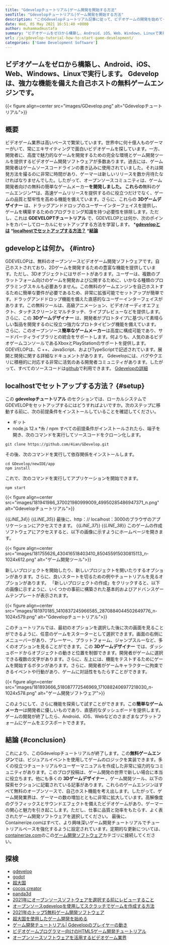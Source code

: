 ```yaml
---
title: "Gdevelopチュートリアル|ゲーム開発を開始する方法" 
seoTitle: "Gdevelopチュートリアル|ゲーム開発を開始する方法" 
description: "このGdevelopチュートリアル記事に従って、ビデオゲームの開発を始めてください。 GDEVELOPは自己ホストされており、プログラミングスキルを開始する必要はありません。" 
date: Wed, 05 May 2021 16:51:40 +0000
author: muhammadmustafa
summary: "ビデオゲームをゼロから構築し、Android、iOS、Web、Windows、Linuxで実行します。 Gdevelopは、強力な機能を備えた自己ホストの無料ゲームエンジンです。" 
url: /ja/gdevelop-tutorial-how-to-start-game-development/
categories: ['Game Development Software']
---
```


## ビデオゲームをゼロから構築し、Android、iOS、Web、Windows、Linuxで実行します。 Gdevelopは、強力な機能を備えた自己ホストの無料ゲームエンジンです。

{{< figure align=center src="images/GDevelop.png" alt="Gdevelopチュートリアル">}}


## 概要
ビデオゲーム業界は高いペースで繁栄しています。世界中に何十億人ものゲーマーがいて、常にエキサイティングで面白いビデオゲームを探しています。一方、開発者に、高度で魅力的なゲームを開発するための完全な環境とゲーム開発ツールを提供するビデオゲーム開発ソフトウェアが多数あります。過去には、ゲーム開発者はゲームソースコードラインの書き込みに使用されていました。それは開発方法を撮るのに非常に時間があり、ゲーマーは新しいリリースを数か月待たなければなりませんでした。したがって、オープンソースコミュニティは、ゲーム開発者向けの無料の簡単なゲームメーカー**を開発しました。
これらの**無料のゲームエンジン**は、高速ゲームリリースを提供するのに役立つだけでなく、ゲームの品質と堅牢性を高める機能を備えています。さらに、これらの **3Dゲームデザイナー** は、ドラッグアンドドロップのユーザーインターフェイスを提供し、ゲームを構築するためのプログラミング知識を持つ必要性を排除します。ただし、これは **GDEVELOPTチュートリアル** で、GDEVELOPとは何か、次のポイントをカバーしてローカルにセットアップする方法を学習します。
  ***[gdevelopとは][1]** 
  ***[localhostでセットアップする方法？][2]** 
  ***[結論][3]** 

##  **gdevelopとは何か。** {#intro}
GDEVELOPは、無料のオープンソースビデオゲーム開発ソフトウェアです。自己ホストされており、2Dゲームを開発するための豊富な機能を提供しています。ただし、3Dオブジェクトにはサポートがあります。ユーザーは、複数のプラットフォーム向けのゲームを開発および公開するために、いかなる種類のプログラミングスキルも必要ありません。この無料のゲームエンジンを自己ホストするために簡単な要件が必要であるため、非常に拡張可能でセットアップが簡単です。ドラッグアンドドロップ機能を備えた直感的なユーザーインターフェイスがあります。この無料ツールは、高級アニメーション、ビデオ/オーディオエフェクト、タッチスクリーンとマルチタッチ、ライブプレビューなどを提供します。さらに、この **3Dゲームデザイナー** は、開発者がプロ​​トタイプに基づいて素晴らしい製品を開発するのに役立つ強力なプロトタイピング機能を備えています。
さらに、このオープンソース**簡単なゲームメーカー**は高度に構成可能であり、サードパーティライブラリとの統合をサポートします。何よりも、人気のあるビデオゲームコンソールであるXboxとPlayStationのサポートを提供します。 GDEVELOPは、C ++、JavaScript、およびTypeScriptで記述されています。展開と開発に関する詳細なドキュメントがあります。 Gdevelopには、バグやクエリに積極的に対応する非常に活気のある開発者コミュニティがあります。したがって、すべてのソースコードは[github][4]で利用できます。
[Gdevelopの詳細][5]

##  **localhostでセットアップする方法？** {#setup}
この **gdevelopチュートリアル** のセクションでは、ローカルシステムでGDEVELOPをセットアップするにはどうすればよいですか。次のステップに移動する前に、次の前提条件をインストールしていることを確認してください。
  * ギット
  * node.js 12.x
  *糸 / npm
すべての前提条件がインストールされたら、端子を開き、次のコマンドを実行してソースコードをクローン化します。
```
git clone https://github.com/4ian/GDevelop.git
```
その後、次のコマンドを実行して依存関係をインストールします。
```
cd GDevelop/newIDE/app
npm install
```
これで、次のコマンドを実行してアプリケーションを開始できます。
```
npm start
```

{{< figure align=center src="images/181941986_370021980999009_49950285486947371_n.png" alt="Gdevelopチュートリアル">}}

{{_LINE_34_}}
{{_LINE_35_}}
    最後に、http：// localhost：3000のブラウザのアプリケーションにアクセスできます。
{{_LINE_37_}}
{{_LINE_38_}}
このゲームの作成ソフトウェアにアクセスすると、以下の画像に示すようにホームページを開きます。

{{< figure align=center src="images/181755626_430416518403410_850455915030815113_n-1024x612.png" alt="ゲーム開発ツール">}}

新しいプロジェクトを開始したり、新しいプロジェクトを開いたりするオプションがあります。さらに、良いスタートを切るための例やチュートリアルを見るオプションがあります。
「新しいプロジェクトの作成」をクリックすると、以下の画像に示すように、いくつかの事前に構築された基本的およびアドバンスゲームテンプレートが表示されます。

{{< figure align=center src="images/181970185_1410837245966585_2870884044502649776_n-1024x579.png" alt="Gdevelopチュートリアル">}}

このチュートリアルでは、最初のオプションを選択した後に次の画面を見ることができるように、任意のゲームをスターターとして選択できます。画面の右側にメニューバーがあり、プレーヤー、プラットフォーム、ジャンプスルーなど、多くのオプションを見ることができます。この **3Dゲームデザイナー** では、ダッシュボードからオブジェクトの動きと位置を制御できます。開発者がゲームに選択できる複数の文字があります。さらに、左上には、機能をテストするためにゲームを開始するボタンがあります。さらに、開発者がゲームキャラクターに拘束できるイベントや行動があり、ゲームに対話性をもたらすことができます。

{{< figure align=center src="images/181893666_518087772546969_1710882406977218030_n-1024x578.png" alt="ゲーム開発ソフトウェア">}}

このようにして、さらに機能を探索して試すことができます。この**簡単なゲームメーカー**は開発者に優しいものであり、直感的なダッシュボードを提供します。ゲームの開発が終了したら、Android、iOS、Webなどのさまざまなプラットフォームにゲームをエクスポートできます。

## **結論**   {#conclusion}
これにより、このGdevelopチュートリアルが終了します。この**無料ゲームエンジン**では、ビジュアルイベントを使用してゲームのロジックを実装できます。多くの役立つチュートリアルやユーザーマニュアルを作成した非常に協力的なコミュニティがあります。このブログ投稿は、ゲーム開発の世界で新しい場合に本当に役立ちます。他にも多くの **3Dゲームデザイナー** 、ゲーム開発ツール、以下の探索セクションに記載されている記事があります。これらのゲームエンジンはすべて無料のオープンソースで、自己ホスト機能を考え出します。したがって、ゲーム開発業界は、ゲーマーの数の増加とともに非常に拡大しています。高解像度のグラフィックスとサウンドエフェクトを備えたビデオゲームがあり、ゲーマーの関心と魅力を引き起こします。ただし、仕事に品質と効率をもたらす、よく表されたゲーム開発ソフトウェアを選択してください。
最後に、Containerize.comはすべて、より興味深いゲーム開発チュートリアルでチュートリアルベースを強化するように設定されています。定期的な更新については、[containerize.com][7]のこの[ゲーム開発ソフトウェア][6]カテゴリに接続してください。

## 探検
  * [gdevelop][8]
  * [godot][9]
  * [超大国][10]
  * [cocos creator][11]
  * [panda3d][12]
  * [2021年にオープンソースソフトウェアを選択する前にレビューすること][13]
  * [オープンソースgdevelopを使用してスクラッチでゲームを作成する方法][14]
  * [2021年のトップ5無料ゲーム開発ソフトウェア][15]
  * [超大国を使用したゲーム開発を始める][16]
  * [ゲーム開発チュートリアル| Gdevelopのプレイヤーの動き][17]
  * [ビデオゲームプログラマー向けのHTML5ゲーム開発チュートリアル][18]
  * [オープンソースソフトウェアを活用するビデオゲーム業界][19]

  
[1]: #intro
[2]: #setup
[3]: #Conclusion
[4]: https://github.com/4ian/GDevelop
[5]: https://gdevelop-app.com/
[6]: https://products.containerize.com/game-development-software
[7]: https://www.containerize.com/
[8]: https://products.containerize.com/game-development-software/gdevelop/
[9]: https://products.containerize.com/game-development-software/godot/
[10]: https://products.containerize.com/game-development-software/superpowers/
[11]: https://products.containerize.com/game-development-software/cocos-creator/
[12]: https://products.containerize.com/game-development-software/panda3d/
[13]: https://blog.containerize.com/cmdb-software/things-to-review-before-opting-open-source-software-in-2021/
[14]: https://blog.containerize.com/game-development-software/how-to-make-a-game-on-scratch-using-open-source-gdevelop/
[15]: https://blog.containerize.com/game-development-software/top-5-free-game-development-software-in-the-year-2021/
[16]: https://blog.containerize.com/game-development-software/superpowers-animation-getting-started-with-game-development/
[17]: https://blog.containerize.com/game-development-software/game-development-tutorial-player-movement-in-gdevelop/
[18]: https://blog.containerize.com/2021/05/19/html5-game-development-tutorial-for-video-game-programmers/
[19]: https://blog.containerize.com/2021/05/07/how-video-gaming-industry-leveraging-open-source-software/
